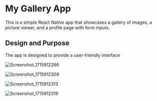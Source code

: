 
# My Gallery App

This is a simple React Native app that showcases a gallery of images, a picture viewer, and a profile page with form inputs.

## Design and Purpose

The app is designed to provide a user-friendly interface

![Screenshot_1715912266](https://github.com/naishalm/MyGalleryApp/assets/161668395/d1ca57c8-07da-46c5-96a2-69c25ab5febb)

![Screenshot_1715912309](https://github.com/naishalm/MyGalleryApp/assets/161668395/3f466f72-c262-4a01-b258-b74e99f24ca3)

![Screenshot_1715912313](https://github.com/naishalm/MyGalleryApp/assets/161668395/d399653f-95fc-480c-a6d9-c9d4f041d14e)

![Screenshot_1715912319](https://github.com/naishalm/MyGalleryApp/assets/161668395/546d49c1-9412-49c8-b340-264143c41c0b)



